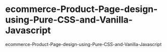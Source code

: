 # ecommerce-Product-Page-design-using-Pure-CSS-and-Vanilla-Javascript
ecommerce-Product-Page-design-using-Pure-CSS-and-Vanilla-Javascript
